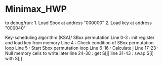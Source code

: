 # Minimax_HWP
to debug/run:
    1. Load Sbox at address "000000"
    2. Load key at address "000040"

Key-scheduling algorithm (KSA)/ SBox permutation 
    Line 0-3    : init register and load key from memory
    Line 4      : Check condition of SBox permutation loop
    Line 5      : Start Sbox permutation loop
    Line 6-16   : Calculate j
    Line 17-23  : Null memory cells to write later
    line 24-30  : get S[j]
    line 31-43  : swap S[i] with S[j]